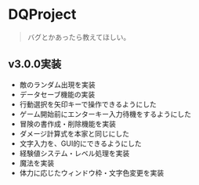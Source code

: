 # DQProject

> バグとかあったら教えてほしい。
## v3.0.0実装

- 敵のランダム出現を実装
- データセーブ機能の実装
- 行動選択を矢印キーで操作できるようにした
- ゲーム開始前にエンターキー入力待機をするようにした
- 冒険の書作成・削除機能を実装
- ダメージ計算式を本家と同じにした
- 文字入力を、GUI的にできるようにした
- 経験値システム・レベル処理を実装
- 魔法を実装
- 体力に応じたウィンドウ枠・文字色変更を実装
